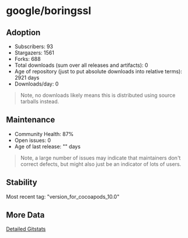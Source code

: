 # google/boringssl

## Adoption

- Subscribers: 93
- Stargazers: 1561
- Forks: 688
- Total downloads (sum over all releases and artifacts): 0
- Age of repository (just to put absolute downloads into relative terms): 2921 days
- Downloads/day: 0

> Note, no downloads likely means this is distributed using source tarballs instead.

## Maintenance

- Community Health: 87%
- Open issues: 0
- Age of last release: "<No Releases>" days

> Note, a large number of issues may indicate that maintainers don't correct defects, but might also
> just be an indicator of lots of users.

## Stability

Most recent tag: "version_for_cocoapods_10.0"

## More Data

[Detailed Gitstats](/bazel-catalog/gitstats/google/boringssl)

